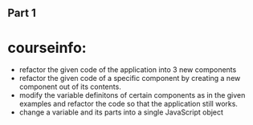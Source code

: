 ## Part 1

# courseinfo:
- refactor the given code of the application into 3 new components
- refactor the given code of a specific component by creating a new component out of its contents.
- modify the variable definitons of certain components as in the given examples and refactor the code so that the application still works.
- change a variable and its parts into a single JavaScript object
